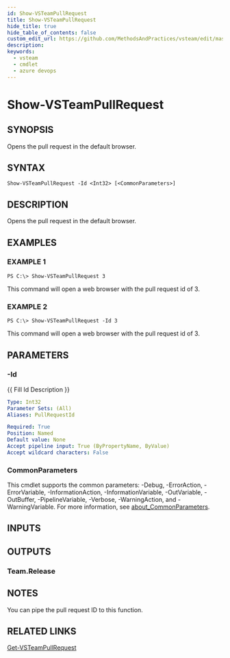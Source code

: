 ```yaml
---
id: Show-VSTeamPullRequest
title: Show-VSTeamPullRequest
hide_title: true
hide_table_of_contents: false
custom_edit_url: https://github.com/MethodsAndPractices/vsteam/edit/master/.docs/Show-VSTeamPullRequest.md
description: 
keywords:
  - vsteam
  - cmdlet
  - azure devops
---
```


# Show-VSTeamPullRequest

## SYNOPSIS
Opens the pull request in the default browser.

## SYNTAX

```
Show-VSTeamPullRequest -Id <Int32> [<CommonParameters>]
```

## DESCRIPTION
Opens the pull request in the default browser.

## EXAMPLES

### EXAMPLE 1
```
PS C:\> Show-VSTeamPullRequest 3
```

This command will open a web browser with the pull request id of 3.

### EXAMPLE 2
```
PS C:\> Show-VSTeamPullRequest -Id 3
```

This command will open a web browser with the pull request id of 3.

## PARAMETERS

### -Id
{{ Fill Id Description }}

```yaml
Type: Int32
Parameter Sets: (All)
Aliases: PullRequestId

Required: True
Position: Named
Default value: None
Accept pipeline input: True (ByPropertyName, ByValue)
Accept wildcard characters: False
```

### CommonParameters
This cmdlet supports the common parameters: -Debug, -ErrorAction, -ErrorVariable, -InformationAction, -InformationVariable, -OutVariable, -OutBuffer, -PipelineVariable, -Verbose, -WarningAction, and -WarningVariable. For more information, see [about_CommonParameters](http://go.microsoft.com/fwlink/?LinkID=113216).

## INPUTS

## OUTPUTS

### Team.Release
## NOTES
You can pipe the pull request ID to this function.

## RELATED LINKS

[Get-VSTeamPullRequest]()


